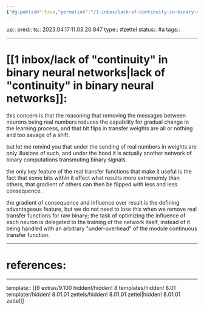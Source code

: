 ```yaml
---
{"dg-publish":true,"permalink":"/1-inbox/lack-of-continuity-in-binary-neural-networks/"}
---
```


up:: 
pred:: 
ts:: 2023.04.17:11.03.20:847
type:: #zettel
status:: #a
tags:: 

____
# [[1 inbox/lack of "continuity" in binary neural networks\|lack of "continuity" in binary neural networks]]:

this concern is that the reasoning that removing the messages between neurons being real numbers reduces the capability for gradual change in the learning process, and that bit flips in transfer weights are all or nothing and too savage of a shift.

but let me remind you that under the sending of real numbers in weights are only illusions of such, and under the hood it is actually another network of binary computations transmuting binary signals.

the only key feature of the real transfer functions that make it useful is the fact that some bits within it effect what results more extrememly than others, that gradient of others can then be flipped with less and less consequence.

the gradient of consequence and influence over result is the defining advantageous feature, but we do not need to lose this when we remove real transfer functions for raw binary; the task of optimizing the influence of each neuron is delegated to the training of the network itself, instead of it being handled with an arbitrary "under-overhead" of the module continuous transfer function.

____
# references:

____
template:: [[9 extras/9.100 hidden!/hidden! 8 templates/hidden! 8.01 templater/hidden! 8.01.01 zettels/hidden! 8.01.01 zettel\|hidden! 8.01.01 zettel]]
